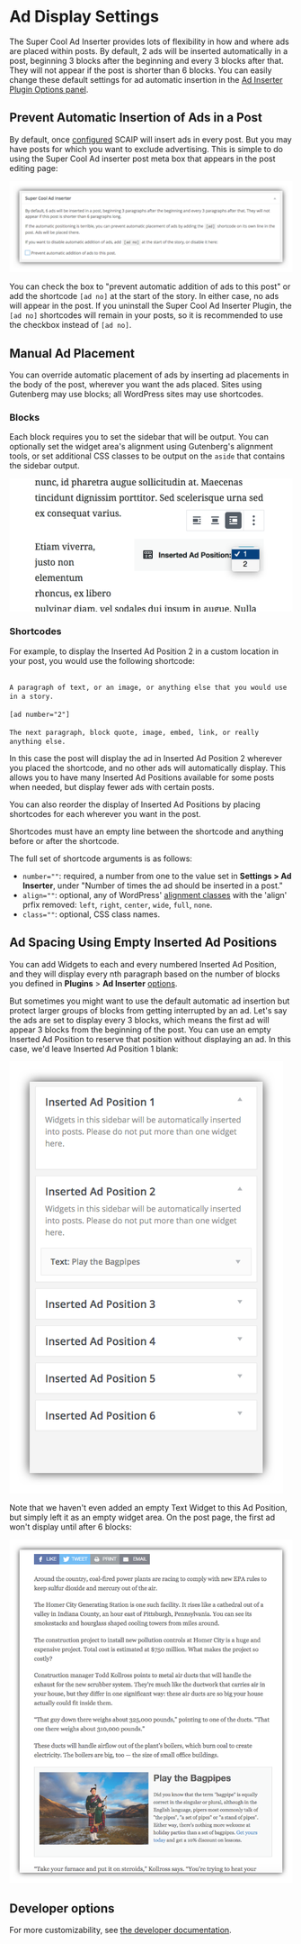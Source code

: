 # Ad Display Settings

The Super Cool Ad Inserter provides lots of flexibility in how and where ads are placed within posts. By default, 2 ads will be inserted automatically in a post, beginning 3 blocks after the beginning and every 3 blocks after that. They will not appear if the post is shorter than 6 blocks. You can easily change these default settings for ad automatic insertion in the [Ad Inserter Plugin Options panel](configuration.md).

## Prevent Automatic Insertion of Ads in a Post

By default, once [configured](configuration.md) SCAIP will insert ads in every post. But you may have posts for which you want to exclude advertising. This is simple to do using the Super Cool Ad inserter post meta box that appears in the post editing page:

![Super Cool Ad inserter post meta box](./img/scaip-post-meta-box.png)

You can check the box to "prevent automatic addition of ads to this post" or add the shortcode `[ad no]` at the start of the story. In either case, no ads will appear in the post. If you uninstall the Super Cool Ad Inserter Plugin, the `[ad no]` shortcodes will remain in your posts, so it is recommended to use the checkbox instead of `[ad no]`.

## Manual Ad Placement

You can override automatic placement of ads by inserting ad placements in the body of the post, wherever you want the ads placed. Sites using Gutenberg may use blocks; all WordPress sites may use shortcodes.

### Blocks

Each block requires you to set the sidebar that will be output. You can optionally set the widget area's alignment using Gutenberg's alignment tools, or set additional CSS classes to be output on the `aside` that contains the sidebar output.

![A screenshot of the Inserted Ad Position Block showing its settings in use.](./img/block.png)

### Shortcodes

For example, to display the Inserted Ad Position 2 in a custom location in your post, you would use the following shortcode:

```

A paragraph of text, or an image, or anything else that you would use in a story.

[ad number="2"]

The next paragraph, block quote, image, embed, link, or really anything else.

```

In this case the post will display the ad in Inserted Ad Position 2 wherever you placed the shortcode, and no other ads will automatically display. This allows you to have many Inserted Ad Positions available for some posts when needed, but display fewer ads with certain posts.

You can also reorder the display of Inserted Ad Positions by placing shortcodes for each wherever you want in the post.

Shortcodes must have an empty line between the shortcode and anything before or after the shortcode.

The full set of shortcode arguments is as follows:

- `number=""`: required, a number from one to the value set in **Settings > Ad Inserter**, under "Number of times the ad should be inserted in a post."
- `align=""`: optional, any of WordPress' [alignment classes](https://codex.wordpress.org/CSS) with the 'align' prfix removed: `left`, `right`, `center`, `wide`, `full`, `none`.
- `class=""`: optional, CSS class names.

## Ad Spacing Using Empty Inserted Ad Positions

You can add  Widgets to each and every numbered Inserted Ad Position, and they will display every nth paragraph based on the number of blocks you defined in **Plugins** > **Ad Inserter**  [options](configuration.md).

But sometimes you might want to use the default automatic ad insertion but protect larger groups of blocks from getting interrupted by an ad. Let's say the ads are set to display every 3 blocks, which means the first ad will appear 3 blocks from the beginning of the post. You can use an empty Inserted Ad Position to reserve that position without displaying an ad. In this case, we'd leave Inserted Ad Position 1 blank:

![empty Inserted Ad position](./img/scaip-widget-area-empty.png)

Note that we haven't even added an empty Text Widget to this Ad Position, but simply left it as an empty widget area. On the post page, the first ad won't display until after 6 blocks:

![post with six blocks before the first ad](./img/scaip-ad-after-six-paras.png)

## Developer options

For more customizability, see [the developer documentation](./developers-shortcode-docs.md).

